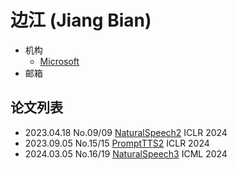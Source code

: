 # 边江 (Jiang Bian)

- 机构
  - [Microsoft](../Institutions/Microsoft.md)
- 邮箱

## 论文列表

- 2023.04.18 No.09/09 [NaturalSpeech2](../Models/Diffusion/2023.04.18_NaturalSpeech2.md) ICLR 2024
- 2023.09.05 No.15/15 [PromptTTS2](../Models/Prompt/2023.09.05_PromptTTS2.md) ICLR 2024
- 2024.03.05 No.16/19 [NaturalSpeech3](../Models/Diffusion/2024.03.05_NaturalSpeech3.md) ICML 2024